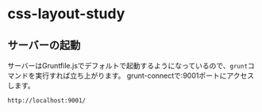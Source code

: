 css-layout-study
================

## サーバーの起動
サーバーはGruntfile.jsでデフォルトで起動するようになっているので、`grunt`コマンドを実行すれば立ち上がります。
grunt-connectで:9001ポートにアクセスします。

```
http://localhost:9001/
```



